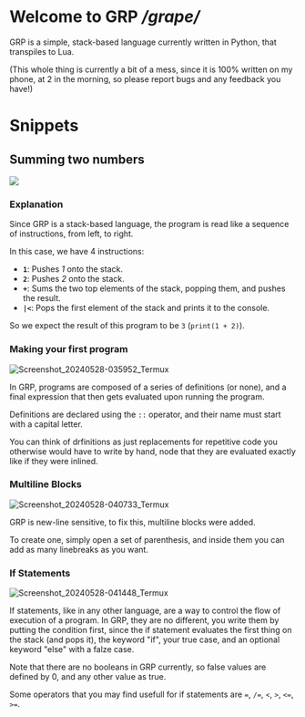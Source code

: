 # Welcome to GRP */grape/*

GRP is a simple, stack-based language currently written in Python, that transpiles to Lua.

(This whole thing is currently a bit of a mess, since it is 100% written on my phone, at 2 in the morning, so please report bugs and any feedback you have!)

# Snippets

## Summing two numbers
<img src=https://github.com/piravelha/GRP-language/assets/140568241/e32d7564-8be1-4012-996b-754ca421ff49>

### Explanation
Since GRP is a stack-based language, the program is read like a sequence of instructions, from left, to right.

In this case, we have 4 instructions:
- **`1`**: Pushes *1* onto the stack.
- **`2`**: Pushes *2* onto the stack.
- **`+`**: Sums the two top elements of the stack, popping them, and pushes the result.
- **`|<`**: Pops the first element of the stack and prints it to the console.

So we expect the result of this program to be `3` (`print(1 + 2)`).

### Making your first program
![Screenshot_20240528-035952_Termux](https://github.com/piravelha/GRP-language/assets/140568241/9d2ac748-9195-4ba9-96d2-052fcc9cd3c9)


In GRP, programs are composed of a series of definitions (or none), and a final expression that then gets evaluated upon running the program.

Definitions are declared using the `::` operator, and their name must start with a capital letter.

You can think of drfinitions as just replacements for repetitive code you otherwise would have to write by hand, node that they are evaluated exactly like if they were inlined.

### Multiline Blocks
![Screenshot_20240528-040733_Termux](https://github.com/piravelha/GRP-language/assets/140568241/efe32c2b-41c8-45f3-9a9b-c0edf32a0a39)

GRP is new-line sensitive, to fix this, multiline blocks were added.

To create one, simply open a set of parenthesis, and inside them you can add as many linebreaks as you want.

### If Statements
![Screenshot_20240528-041448_Termux](https://github.com/piravelha/GRP-language/assets/140568241/34c656ee-7b87-4fdd-bb2f-b7ed4d2ac75e)

If statements, like in any other language, are a way to control the flow of execution of a program. In GRP, they are no different, you write them by putting the condition first, since the if statement evaluates the first thing on the stack (and pops it), the keyword "if", your true case, and an optional keyword "else" with a falze case.

Note that there are no booleans in GRP currently, so false values are defined by 0, and any other value as true.

Some operators that you may find usefull for if statements are `=`, `/=`, `<`, `>`, `<=`, `>=`.

